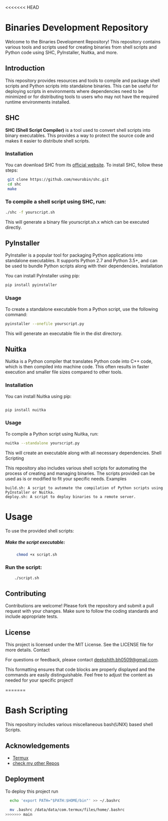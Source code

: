 
<<<<<<< HEAD
# Binaries Development Repository

Welcome to the Binaries Development Repository! This repository contains various tools and scripts used for creating binaries from shell scripts and Python code using SHC, PyInstaller, Nuitka, and more.


## Introduction

This repository provides resources and tools to compile and package shell scripts and Python scripts into standalone binaries. This can be useful for deploying scripts in environments where dependencies need to be minimized or for distributing tools to users who may not have the required runtime environments installed.

## SHC

**SHC (Shell Script Compiler)** is a tool used to convert shell scripts into binary executables. This provides a way to protect the source code and makes it easier to distribute shell scripts.

### Installation

You can download SHC from its [official website](https://github.com/neurobin/shc). To install SHC, follow these steps:
```sh
 git clone https://github.com/neurobin/shc.git
 cd shc
 make
```
### To compile a shell script using SHC, run:
```sh
./shc -f yourscript.sh
```


This will generate a binary file yourscript.sh.x which can be executed directly.


## PyInstaller

PyInstaller is a popular tool for packaging Python applications into standalone executables. It supports Python 2.7 and Python 3.5+, and can be used to bundle Python scripts along with their dependencies.
Installation

You can install PyInstaller using pip:

```sh
pip install pyinstaller
```
### Usage

To create a standalone executable from a Python script, use the following command:

```sh
pyinstaller --onefile yourscript.py
```
This will generate an executable file in the dist directory.
## Nuitka

Nuitka is a Python compiler that translates Python code into C++ code, which is then compiled into machine code. This often results in faster execution and smaller file sizes compared to other tools.
### Installation

You can install Nuitka using pip:

```sh

pip install nuitka
```
### Usage

To compile a Python script using Nuitka, run:

```sh
nuitka --standalone yourscript.py
```
This will create an executable along with all necessary dependencies.
Shell Scripting

This repository also includes various shell scripts for automating the process of creating and managing binaries. The scripts provided can be used as is or modified to fit your specific needs.
Examples

    build.sh: A script to automate the compilation of Python scripts using PyInstaller or Nuitka.
    deploy.sh: A script to deploy binaries to a remote server.

# Usage

To use the provided shell scripts:

##### Make the script executable:

```sh
     chmod +x script.sh
```
### Run the script:

```sh
    ./script.sh
```
## Contributing

Contributions are welcome! Please fork the repository and submit a pull request with your changes. Make sure to follow the coding standards and include appropriate tests.
## License

This project is licensed under the MIT License. See the LICENSE file for more details.
Contact

For questions or feedback, please contact deekshith.bh0509@gmail.com.

This formatting ensures that code blocks are properly displayed and the commands are easily distinguishable. Feel free to adjust the content as needed for your specific project!

=======
# Bash Scripting

This repository includes various miscellaneous bash(UNIX) based shell Scripts.

## Acknowledgements

 - [Termux](https://f-droid.org/en/packages/com.termux/)
 - [check my other Repos](https://github.com/deekshith0509/)


## Deployment

To deploy this project run

```bash
  echo 'export PATH="$PATH:$HOME/bin"' >> ~/.bashrc

  mv .bashrc /data/data/com.termux/files/home/.bashrc
>>>>>>> main
